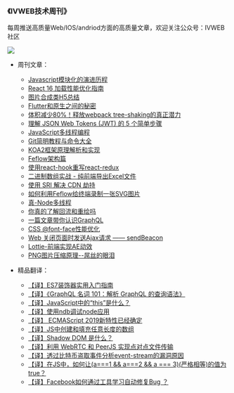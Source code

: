### **《IVWEB技术周刊》** 

每周推送高质量Web/IOS/andriod方面的高质量文章，欢迎关注公众号：IVWEB社区

![](https://qpic.url.cn/feeds_pic/ajNVdqHZLLCicnhNmYfg1TSGxgeu3PLZxjb7Hqgpd1EC0rwn3PTJHxg/)

- 周刊文章：
  - [Javascript模块化的演进历程](https://mp.weixin.qq.com/s?__biz=MzIzNjcwNzA2Mw==&mid=2247485887&idx=1&sn=adc770769549385c3f4b29a499b61590&chksm=e8d28427dfa50d317b039a83ff2ab9f00c97c2d87a615d17f6744b29228c0b1117bfb368e96b#rd)
  - [React 16 加载性能优化指南](https://mp.weixin.qq.com/s?__biz=MzIzNjcwNzA2Mw==&mid=2247485902&idx=1&sn=952e0db3bc0f36b7cd4db71b17914daa&chksm=e8d28456dfa50d407e52c935cb7518cf76f1179a8bcbbac760f1685f88fd8d809ca84f5d9c3f#rd)
  - [图片合成类H5总结](https://mp.weixin.qq.com/s?__biz=MzIzNjcwNzA2Mw==&mid=2247485913&idx=1&sn=32ec96e6a6017370f62976d4e02b5790&chksm=e8d28441dfa50d57fe42e7f73cd6e728b25f0aac8c8f1489cab6e16d353426d14e9050e42953#rd)
  - [Flutter和原生之间的秘密](https://mp.weixin.qq.com/s?__biz=MzIzNjcwNzA2Mw==&mid=2247485972&idx=1&sn=2cfbf254652d4880c22580ef150ccf9f&chksm=e8d2878cdfa50e9a9a0883fe0e65d1eb85e22abc347272a3284cd2b4676922ef0127d473d60b#rd)
  - [体积减少80%！释放webpack tree-shaking的真正潜力](https://mp.weixin.qq.com/s?__biz=MzIzNjcwNzA2Mw==&mid=2247485990&idx=1&sn=456d5cfdd7636bcaaebfea1e8e8e769a&chksm=e8d287bedfa50ea8cd8e3d8f516cb76eed6b30cbcb9f87e456dda35aa9a21fa61a693ad41016&mpshare=1&scene=23&srcid=0904HCveWhKoR9LKLWSsCnxs%23rd)
  - [理解 JSON Web Tokens (JWT) 的 5 个简单步骤](https://mp.weixin.qq.com/s?__biz=MzIzNjcwNzA2Mw==&mid=2247486001&idx=1&sn=9d5ae65c0acf54b9871cd8bfe5259444&chksm=e8d287a9dfa50ebfd7e7e42f2630700c06ff931aee99818ed7944b3be7f17e3c8b167abd1935&mpshare=1&scene=1&srcid=1005hlKE9aEuInAXVEG9l9yU&rd2werd=1#wechat_redirect)
  - [JavaScript多线程编程](https://mp.weixin.qq.com/s?__biz=MzIzNjcwNzA2Mw==&mid=2247486028&idx=1&sn=ccaf6bdb2f16c8f3916a8299832bec59&chksm=e8d287d4dfa50ec265dc6a2aa43e2708f7e30d968ebd6f10cd8e0c742f7882bb37d3f7da1136&mpshare=1&scene=1&srcid=1019RzwX5GrWHwXcZbkWLiNA&rd2werd=1#wechat_redirect)
  - [Git简明教程与命令大全](http://mp.weixin.qq.com/s?__biz=MzIzNjcwNzA2Mw==&mid=2247486044&idx=1&sn=dff4a793e1cfa6ff5ee6888d60988dd9&chksm=e8d287c4dfa50ed26cdf83c4c6e3a5a5819aceb3b2177b51323d2cc86a74aec4f05c82c6080f&mpshare=1&scene=23&srcid=1031kry3RmcmPUJ7EOe9JoWi#rd)
  - [KOA2框架原理解析和实现](https://mp.weixin.qq.com/s?__biz=MzIzNjcwNzA2Mw==&mid=2247486059&idx=1&sn=0813bad58dad490622d70d40aee0595b&chksm=e8d287f3dfa50ee587596a0304d33db4030f787d1b073e75e75244e28cd18781d48fc79ea816&mpshare=1&scene=1&srcid=1108T7pp4XwxILIixk9qkLUU&rd2werd=1#wechat_redirect)
  - [Feflow架构篇](https://mp.weixin.qq.com/s/Tk6vVnoWspMf4VKMP_Udyw)
  - [使用react-hook重写react-redux](https://mp.weixin.qq.com/s/mb_tLP9lKxNERb6cqH5aVw)
  - [二进制数组实战 - 纯前端导出Excel文件](https://mp.weixin.qq.com/s?__biz=MzIzNjcwNzA2Mw==&mid=2247486157&idx=1&sn=8f4605c0e109a5739191a196b747f743&chksm=e8d28755dfa50e43206f09e736556e4b8427150e414dc794fa99aadb0b0829fb0cef65e4fc4b&mpshare=1&scene=1&srcid=0104GVttw7LWqmx13g4zSzVA#rd)
  - [使用 SRI 解决 CDN 劫持](https://mp.weixin.qq.com/s?__biz=MzIzNjcwNzA2Mw==&mid=2247486163&idx=1&sn=92105500004f64e3b946a6a2010b69c8&chksm=e8d2874bdfa50e5d547a731e33e6e7fc12bf4e0e8993176d763b91626528ecdc45226bb87e79&mpshare=1&scene=1&srcid=0110F1yAtDRU1nbbRs3oo4kO&rd2werd=1#wechat_redirect)
  - [如何利用Feflow给终端录制一张SVG图片](https://mp.weixin.qq.com/s/gjdWHJP0Yajx95Vx41Dq_Q)
  - [真-Node多线程](https://mp.weixin.qq.com/s/yClZVooCnTP5TjuXZ5BzYQ)
  - [你真的了解回流和重绘吗](https://mp.weixin.qq.com/s/g8MBJx1yG1duN1P-qth9NQ)
  - [一篇文章带你认识GraphQL](https://mp.weixin.qq.com/s/7mcYkMrqBb2AH8G1pJVvxg)
  - [CSS @font-face性能优化](https://mp.weixin.qq.com/s/1UjYhhrNv1SXrApc7y0JnA)
  - [Web 关闭页面时发送Ajax请求 —— sendBeacon](https://mp.weixin.qq.com/s/qNfshNlHNvLD5u1yLMUJog)
  - [Lottie-前端实现AE动效](https://mp.weixin.qq.com/s?__biz=MzIzNjcwNzA2Mw==&mid=2247486292&idx=1&sn=d0037b23938d340bade287179935e4a0&chksm=e8d286ccdfa50fda62aacb82d1594519cdfe4916f6138c75e707441006e152514933fea8a700&token=338769739&lang=zh_CN#rd)
  - [PNG图片压缩原理--屌丝的眼泪](https://mp.weixin.qq.com/s/yeYOypbWi_Z-NAlHHS7v7A)

- 精品翻译：
  - [【译】ES7装饰器实用入门指南](https://mp.weixin.qq.com/s?__biz=MzIzNjcwNzA2Mw==&mid=2247485883&idx=1&sn=729d6a1ed2d44983d3a16d1af6f2b4f2&chksm=e8d28423dfa50d358ebe10672848b5954ebd3740e67734065033cd1e8e71b5c8d199cb0b00dd#rd)
  - [【译】《GraphQL 名词 101：解析 GraphQL 的查询语法》](https://mp.weixin.qq.com/s?__biz=MzIzNjcwNzA2Mw==&mid=2247485938&idx=1&sn=7330458a9560a1f8f49c17d891aec7b6&chksm=e8d2846adfa50d7c3429fea61f76e82ba5ca781e5d6d1128b8a78755a3b6de9396f15155b6a5#rd)
  - [【译】JavaScript中的“this”是什么？](https://mp.weixin.qq.com/s?__biz=MzIzNjcwNzA2Mw==&mid=2247485976&idx=1&sn=3d6b6246383aaee786774154e862012b&chksm=e8d28780dfa50e96398916a0816ee54d573e9f1bb698a6e854251e7dff47dd1bce9c67bef639#rd)
  - [【译】使用ndb调试node应用](https://mp.weixin.qq.com/s?__biz=MzIzNjcwNzA2Mw==&mid=2247486020&idx=1&sn=d9575ca3877519ffe5aa2e0cdd75c13b&chksm=e8d287dcdfa50eca7417dbf74348db24fbe7b67c3bb90300690b04fcaa06edf1d4e1c7fd3137&mpshare=1&scene=1&srcid=1005a5xVbeYwkaQC09nbFTWm&rd2werd=1#wechat_redirect)
  - [【译】 ECMAScript 2019新特性已经确定](https://mp.weixin.qq.com/s/kZGBSYWjkYpWPEMWY_bAyQ)
  - [【译】JS中创建和填充任意长度的数组](https://mp.weixin.qq.com/s/5EVlUfFitVTWZJn0jqzQLA)
  - [【译】Shadow DOM 是什么？](https://mp.weixin.qq.com/s/NNEhxgyvcRujuANHx7i9Cg)
  - [【译】利用 WebRTC 和 PeerJS 实现点对点文件传输](https://mp.weixin.qq.com/s/1kDgY1I78q4ZV_5gcjYhZA)
  - [【译】透过比特币盗取事件分析event-stream的漏洞原因](https://mp.weixin.qq.com/s/l7lZa7JinqTjeI1-e27RSQ)
  - [【译】在JS中，如何让(a===1 && a===2 && a === 3)(严格相等)的值为true？](https://mp.weixin.qq.com/s/PneWG2ij9p7pukXO95W8tQ)
  - [【译】Facebook如何通过工具学习自动修复Bug ？](https://mp.weixin.qq.com/s/Z4L5wi1AiLi-SgN0GnUQbw)
